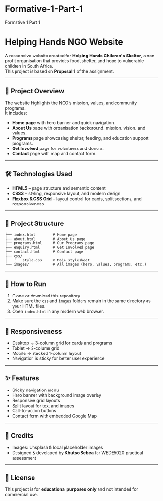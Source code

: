 # Formative-1-Part-1
Formative 1 Part 1
# Helping Hands NGO Website

A responsive website created for **Helping Hands Children's Shelter**, a non-profit organisation that provides food, shelter, and hope to vulnerable children in South Africa.  
This project is based on **Proposal 1** of the assignment.

---

## 📖 Project Overview
The website highlights the NGO’s mission, values, and community programs.  
It includes:
- **Home page** with hero banner and quick navigation.
- **About Us** page with organisation background, mission, vision, and values.
- **Programs** page showcasing shelter, feeding, and education support programs.
- **Get Involved** page for volunteers and donors.
- **Contact** page with map and contact form.

---

## 🛠️ Technologies Used
- **HTML5** – page structure and semantic content
- **CSS3** – styling, responsive layout, and modern design
- **Flexbox & CSS Grid** – layout control for cards, split sections, and responsiveness

---

## 📂 Project Structure
```
├── index.html        # Home page
├── about.html        # About Us page
├── programs.html     # Our Programs page
├── enquiry.html      # Get Involved page
├── contact.html      # Contact page
├── css/
│   └── style.css     # Main stylesheet
└── images/           # All images (hero, values, programs, etc.)
```

---

## 🚀 How to Run
1. Clone or download this repository.
2. Make sure the `css` and `images` folders remain in the same directory as your HTML files.
3. Open `index.html` in any modern web browser.

---

## 📱 Responsiveness
- Desktop → 3-column grid for cards and programs  
- Tablet → 2-column grid  
- Mobile → stacked 1-column layout  
- Navigation is sticky for better user experience

---

## ✨ Features
- Sticky navigation menu
- Hero banner with background image overlay
- Responsive grid layouts
- Split layout for text and images
- Call-to-action buttons
- Contact form with embedded Google Map

---

## 📌 Credits
- Images: Unsplash & local placeholder images  
- Designed & developed by **Khutso Sebea** for WEDE5020 practical assessment

---

## 📄 License
This project is for **educational purposes only** and not intended for commercial use.
